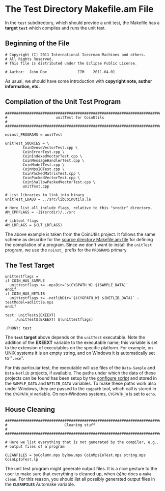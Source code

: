 # The Test Directory Makefile.am File

In the `test` subdirectory, which should provide a unit test, the Makefile has a **target `test`** which compiles and runs the unit test.


## Beginning of the File

```
# Copyright (C) 2011 International Icecream Machines and others.
# All Rights Reserved.
# This file is distributed under the Eclipse Public License.

# Author:  John Doe              IIM    2011-04-01
```

As usual, we should have some introduction with **copyright note, author information, etc.**


## Compilation of the Unit Test Program

```
########################################################################
#                      unitTest for CoinUtils                          #
########################################################################

noinst_PROGRAMS = unitTest

unitTest_SOURCES = \
        CoinDenseVectorTest.cpp \
        CoinErrorTest.cpp \
        CoinIndexedVectorTest.cpp \
        CoinMessageHandlerTest.cpp \
        CoinModelTest.cpp \
        CoinMpsIOTest.cpp \
        CoinPackedMatrixTest.cpp \
        CoinPackedVectorTest.cpp \
        CoinShallowPackedVectorTest.cpp \
        unitTest.cpp

# List libraries to link into binary
unitTest_LDADD = ../src/libCoinUtils.la

# Here list all include flags, relative to this "srcdir" directory.
AM_CPPFLAGS = -I$(srcdir)/../src

# Libtool flags
AM_LDFLAGS = $(LT_LDFLAGS)
```

The above example is taken from the CoinUtils project.
It follows the same scheme as describe for the [source directory Makefile.am file](./make-src) for defining the compilation of a program.
Since we don't want to install the `unitTest` program, we use the `noinst_` prefix for the `PROGRAMS` primary.


## The Test Target

```
unittestflags =
if COIN_HAS_SAMPLE
  unittestflags += -mpsDir=`$(CYGPATH_W) $(SAMPLE_DATA)`
endif
if COIN_HAS_NETLIB
  unittestflags += -netlibDir=`$(CYGPATH_W) $(NETLIB_DATA)` -testModel=adlittle.mps
endif

test: unitTest$(EXEEXT)
	./unitTest$(EXEEXT) $(unittestflags)

.PHONY: test
```

The **`test` target** above depends on the `unitTest` executable.
Note the addition of the **EXEEXT** variable to the executable name; this variable is set to the extension of executables on the specific platform.
For example, on UNIX systems it is an empty string, and on Windows it is automatically set to "`.exe`".

For this particular test, the executable will use files of the `Data-Sample` and `Data-Netlib` projects, if available.
The paths under which the data of these projects can be found has been setup by the [configure script](./configure) and stored in the `SAMPLE_DATA` and `NETLIB_DATA` variables.
To make these paths work also under Windows, they are passed to the `cygpath` tool, which call is stored in the `CYGPATH_W` variable.
On non-Windows systems, `CYGPATH_W` is set to `echo`.

## House Cleaning

```
########################################################################
#                          Cleaning stuff                              #
########################################################################

# Here we list everything that is not generated by the compiler, e.g.,
# output files of a program

CLEANFILES = byColumn.mps byRow.mps CoinMpsIoTest.mps string.mps CoinLpIoTest.lp
```

The unit test program might generate output files.
It is a nice gesture to the user to make sure that everything is cleaned up, when (s)he does a `make clean`.
For this reason, you should list all possibly generated output files in the **`CLEANFILES`** Automake variable.
